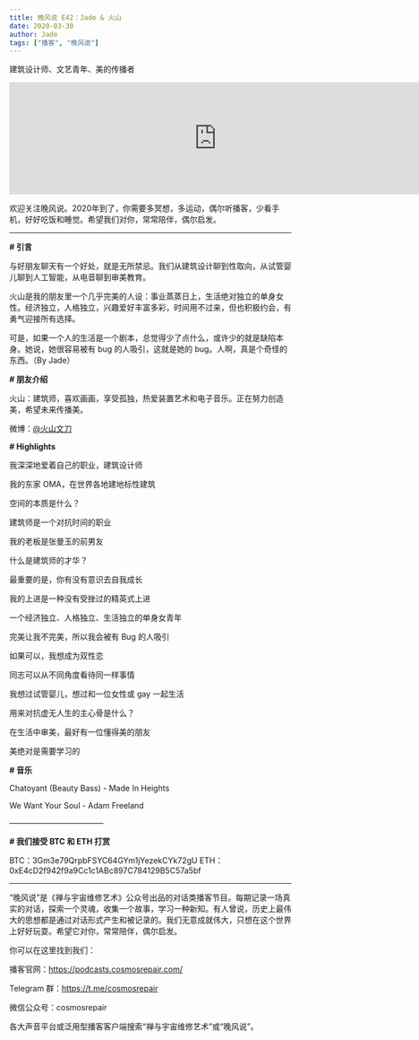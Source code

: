 ```yaml
---
title: 晚风说 E42：Jade & 火山
date: 2020-03-30
author: Jade
tags: ["播客", "晚风说"]
---
```


建筑设计师、文艺青年、美的传播者

<!--more-->

<iframe src="https://fireside.fm/player/v2/trfV16OE+dBfXkgqI?theme=light" width="740" height="200" frameborder="0" scrolling="no"></iframe>

欢迎关注晚风说。2020年到了，你需要多冥想，多运动，偶尔听播客，少看手机，好好吃饭和睡觉。希望我们对你，常常陪伴，偶尔启发。

- - - - - 

**# 引言**

与好朋友聊天有一个好处，就是无所禁忌。我们从建筑设计聊到性取向，从试管婴儿聊到人工智能，从电音聊到审美教育。

火山是我的朋友里一个几乎完美的人设：事业蒸蒸日上，生活绝对独立的单身女性。经济独立，人格独立，兴趣爱好丰富多彩，时间用不过来，但也积极约会，有勇气迎接所有选择。

可是，如果一个人的生活是一个剧本，总觉得少了点什么，或许少的就是缺陷本身。她说，她很容易被有 bug 的人吸引，这就是她的 bug。人啊，真是个奇怪的东西。（By Jade）

**# 朋友介绍**

火山：建筑师，喜欢画画，享受孤独，热爱装置艺术和电子音乐。正在努力创造美，希望未来传播美。

微博：[@火山文刀](https://weibo.com/u/2046683697)

**# Highlights**

我深深地爱着自己的职业，建筑设计师

我的东家 OMA，在世界各地建地标性建筑

空间的本质是什么？

建筑师是一个对抗时间的职业

我的老板是张曼玉的前男友

什么是建筑师的才华？

最重要的是，你有没有意识去自我成长

我的上进是一种没有受挫过的精英式上进

一个经济独立、人格独立、生活独立的单身女青年

完美让我不完美，所以我会被有 Bug 的人吸引

如果可以，我想成为双性恋

同志可以从不同角度看待同一样事情

我想过试管婴儿，想过和一位女性或 gay 一起生活

用来对抗虚无人生的主心骨是什么？

在生活中审美，最好有一位懂得美的朋友

美绝对是需要学习的

**# 音乐**

Chatoyant (Beauty Bass) - Made In Heights

We Want Your Soul - Adam Freeland

————————————

**# 我们接受 BTC 和 ETH 打赏**

BTC：3Gm3e79QrpbFSYC64GYm1jYezekCYk72gU
ETH：0xE4cD2f942f9a9Cc1c1ABc897C784129B5C57a5bf

- - - - - 

“晚风说”是《禅与宇宙维修艺术》公众号出品的对话类播客节目。每期记录一场真实的对话，探索一个灵魂，收集一个故事，学习一种新知。有人曾说，历史上最伟大的思想都是通过对话形式产生和被记录的。我们无意成就伟大，只想在这个世界上好好玩耍。希望它对你，常常陪伴，偶尔启发。

你可以在这里找到我们：

播客官网：https://podcasts.cosmosrepair.com/

Telegram 群：https://t.me/cosmosrepair

微信公众号：cosmosrepair

各大声音平台或泛用型播客客户端搜索“禅与宇宙维修艺术”或“晚风说”。